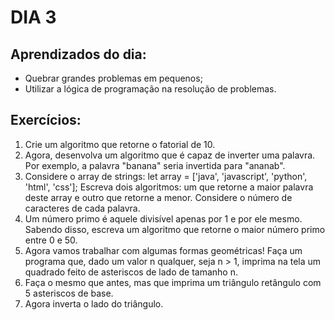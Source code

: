 # DIA 3

## Aprendizados do dia:
* Quebrar grandes problemas em pequenos;
* Utilizar a lógica de programação na resolução de problemas.

## Exercícios:
1. Crie um algoritmo que retorne o fatorial de 10.
2. Agora, desenvolva um algoritmo que é capaz de inverter uma palavra. Por exemplo, a palavra "banana" seria invertida para "ananab". 
3. Considere o array de strings: let array = ['java', 'javascript', 'python', 'html', 'css']; Escreva dois algoritmos: um que retorne a maior palavra deste array e outro que retorne a menor. Considere o número de caracteres de cada palavra.
4. Um número primo é aquele divisível apenas por 1 e por ele mesmo. Sabendo disso, escreva um algoritmo que retorne o maior número primo entre 0 e 50.
5. Agora vamos trabalhar com algumas formas geométricas! Faça um programa que, dado um valor n qualquer, seja n > 1, imprima na tela um quadrado feito de asteriscos de lado de tamanho n.
6. Faça o mesmo que antes, mas que imprima um triângulo retângulo com 5 asteriscos de base.
7. Agora inverta o lado do triângulo.
